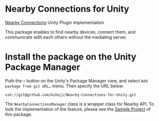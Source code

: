 # Nearby Connections for Unity
[Nearby Connections](https://developers.google.com/nearby/connections/overview) Unity Plugin implementation

This package enables to find nearby devices, connect them, and communicate with each others without the mediating server.

# Install the package on the Unity Package Manager
Puth the `+` button on the Unity's Package Manager view, and select `Add package from git URL…` menu.
Then specify the URL below:

```
ssh://git@github.com/kshoji/Nearby-Connections-for-Unity.git
```

The `NearbyConnectionsManager` class is a wrapper class for Nearby API.
To look the implementation of the feature, please see the [Sample Project](https://github.com/kshoji/Nearby-Connections-for-Unity/tree/main/Samples~/SampleProject) of this package.
